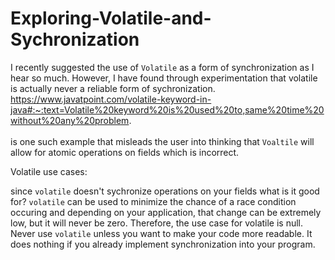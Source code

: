 # Exploring-Volatile-and-Sychronization
I recently suggested the use of `Volatile` as a form of synchronization as I hear so much. However, I have found through experimentation that volatile is actually never  a reliable form of sychronization.
<br>
https://www.javatpoint.com/volatile-keyword-in-java#:~:text=Volatile%20keyword%20is%20used%20to,same%20time%20without%20any%20problem.
<br>
<br>
is one such example that misleads the user into thinking that `Voaltile` will allow for atomic operations on fields which is incorrect. 

Volatile use cases:

since `volatile` doesn't sychronize operations on your fields what is it good for? `volatile` can be used to minimize the chance of a race condition occuring and depending on your application, that change can be extremely low, but it will never be zero. Therefore, the use case for volatile is null. Never use `volatile` unless you want to make your code more readable. It does nothing if you already implement synchronization into your program.
